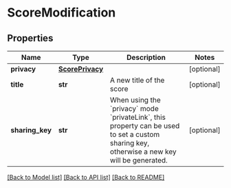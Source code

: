 # ScoreModification

## Properties
Name | Type | Description | Notes
------------ | ------------- | ------------- | -------------
**privacy** | [**ScorePrivacy**](ScorePrivacy.md) |  | [optional] 
**title** | **str** | A new title of the score | [optional] 
**sharing_key** | **str** | When using the &#x60;privacy&#x60; mode &#x60;privateLink&#x60;, this property can be used to set a custom sharing key, otherwise a new key will be generated. | [optional] 

[[Back to Model list]](../README.md#documentation-for-models) [[Back to API list]](../README.md#documentation-for-api-endpoints) [[Back to README]](../README.md)


